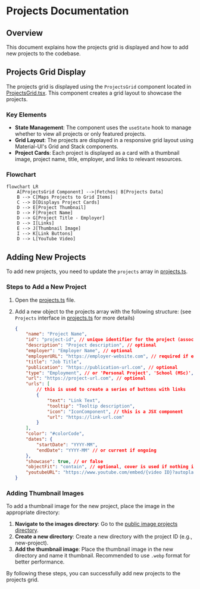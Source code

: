 # Projects Documentation

## Overview

This document explains how the projects grid is displayed and how to add new projects to the codebase.

## Projects Grid Display

The projects grid is displayed using the `ProjectsGrid` component located in [ProjectsGrid.tsx](../../src/components/projects/ProjectsGrid.tsx). This component creates a grid layout to showcase the projects.

### Key Elements

- **State Management**: The component uses the `useState` hook to manage whether to view all projects or only featured projects.
- **Grid Layout**: The projects are displayed in a responsive grid layout using Material-UI's Grid and Stack components.
- **Project Cards**: Each project is displayed as a card with a thumbnail image, project name, title, employer, and links to relevant resources.

### Flowchart

```mermaid
flowchart LR
    A[ProjectsGrid Component] -->|Fetches| B[Projects Data]
    B --> C[Maps Projects to Grid Items]
    C --> D[Displays Project Cards]
    D --> E[Project Thumbnail]
    D --> F[Project Name]
    D --> G[Project Title - Employer]
    D --> I[Links]
    E --> J[Thumbnail Image]
    I --> K[Link Buttons]
	D --> L[YouTube Video]
```

## Adding New Projects

To add new projects, you need to update the `projects` array in [projects.ts](../../src/data/projects.ts).

### Steps to Add a New Project

1. Open the [projects.ts](../../src/data/projects.ts) file.
2. Add a new object to the projects array with the following structure: (see `Projects` interface in [projects.ts](../../src/data/projects.ts) for more details)

    ```json
    {
    	"name": "Project Name",
    	"id": "project-id", // unique identifier for the project (associated with the image file name or publication)
    	"description": "Project description", // optional
    	"employer": "Employer Name", // optional
    	"employerURL": "https://employer-website.com", // required if employer is provided
    	"title": "Job Title",
    	"publication": "https://publication-url.com", // optional
    	"type": "Employment", // or 'Personal Project', 'School (MSc)', etc.
    	"url": "https://project-url.com", // optional
    	"urls": [
    		// this is used to create a series of buttons with links
    		{
    			"text": "Link Text",
    			"tooltip": "Tooltip description",
    			"icon": "IconComponent", // this is a JSX component
    			"url": "https://link-url.com"
    		}
    	],
    	"color": "#colorCode",
    	"dates": {
    		"startDate": "YYYY-MM",
    		"endDate": "YYYY-MM" // or current if ongoing
    	},
    	"showcase": true, // or false
    	"objectFit": "contain", // optional, cover is used if nothing is provided
		"youtubeURL": "https://www.youtube.com/embed/{video ID}?autoplay=1&mute=1&cc_load_policy=1&controls=1" // optional: displays a YouTube video to play in the card if mouse hovered over
    }
    ```

### Adding Thumbnail Images

To add a thumbnail image for the new project, place the image in the appropriate directory:

1. **Navigate to the images directory**: Go to the [public image projects directory](../../public/images/projects).
2. **Create a new directory**: Create a new directory with the project ID (e.g., new-project).
3. **Add the thumbnail image**: Place the thumbnail image in the new directory and name it thumbnail. Recommended to use `.webp` format for better performance.

By following these steps, you can successfully add new projects to the projects grid.
